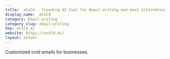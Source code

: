 ```yaml
---
title:  eCold - Trending AI tool for Email writing and best alternatives
display_name:  eCold
category: Email writing
category_slug: email-writing
key: ecold_ai
website: https://ecold.ai/
layout: aitool
---
```


Customized cold emails for businesses.
